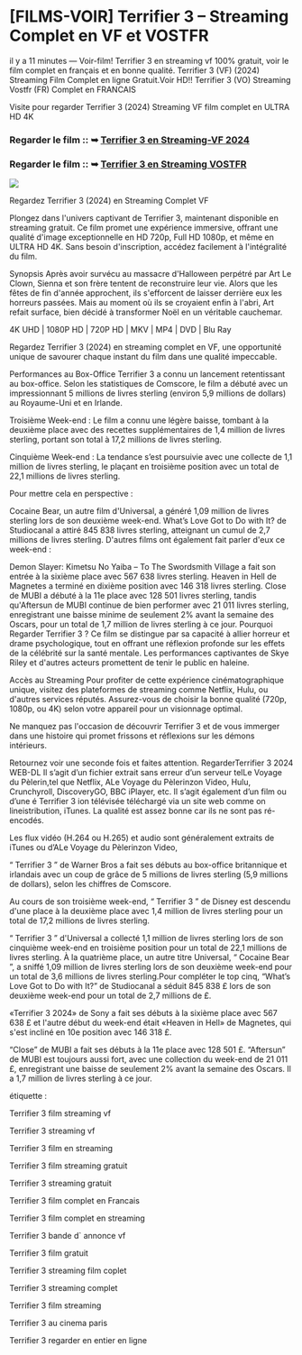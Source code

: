 # [FILMS-VOIR] Terrifier 3 – Streaming Complet en VF et VOSTFR

il y a 11 minutes — Voir-film! Terrifier 3 en streaming vf 100% gratuit, voir le film complet en français et en bonne qualité. Terrifier 3 (VF) (2024) Streaming Film Complet en ligne Gratuit.Voir HD!! Terrifier 3 (VO) Streaming Vostfr (FR) Complet en FRANCAIS

Visite pour regarder Terrifier 3 (2024) Streaming VF film complet en ULTRA HD 4K

### Regarder le film :: ➥ [Terrifier 3 en Streaming-VF 2024](https://tinyurl.com/m59yas5t)

### Regarder le film :: ➥ [Terrifier 3 en Streaming VOSTFR](https://tinyurl.com/m59yas5t)

<p dir="auto"><a href="https://tinyurl.com/m59yas5t" title="PLAYNOW" rel="nofollow"><img src="https://i.imgur.com/jhNGoEt.gif" style="max-width: 100%;"></a></p>

Regardez Terrifier 3 (2024) en Streaming Complet VF

Plongez dans l'univers captivant de Terrifier 3, maintenant disponible en streaming gratuit. Ce film promet une expérience immersive, offrant une qualité d'image exceptionnelle en HD 720p, Full HD 1080p, et même en ULTRA HD 4K. Sans besoin d'inscription, accédez facilement à l'intégralité du film.

Synopsis
Après avoir survécu au massacre d'Halloween perpétré par Art Le Clown, Sienna et son frère tentent de reconstruire leur vie. Alors que les fêtes de fin d'année approchent, ils s'efforcent de laisser derrière eux les horreurs passées. Mais au moment où ils se croyaient enfin à l'abri, Art refait surface, bien décidé à transformer Noël en un véritable cauchemar.

4K UHD | 1080P HD | 720P HD | MKV | MP4 | DVD | Blu Ray

Regardez Terrifier 3 (2024) en streaming complet en VF, une opportunité unique de savourer chaque instant du film dans une qualité impeccable.

Performances au Box-Office
Terrifier 3 a connu un lancement retentissant au box-office. Selon les statistiques de Comscore, le film a débuté avec un impressionnant 5 millions de livres sterling (environ 5,9 millions de dollars) au Royaume-Uni et en Irlande.

Troisième Week-end : Le film a connu une légère baisse, tombant à la deuxième place avec des recettes supplémentaires de 1,4 million de livres sterling, portant son total à 17,2 millions de livres sterling.

Cinquième Week-end : La tendance s’est poursuivie avec une collecte de 1,1 million de livres sterling, le plaçant en troisième position avec un total de 22,1 millions de livres sterling.

Pour mettre cela en perspective :

Cocaine Bear, un autre film d'Universal, a généré 1,09 million de livres sterling lors de son deuxième week-end.
What’s Love Got to Do with It? de Studiocanal a attiré 845 838 livres sterling, atteignant un cumul de 2,7 millions de livres sterling.
D'autres films ont également fait parler d'eux ce week-end :

Demon Slayer: Kimetsu No Yaiba – To The Swordsmith Village a fait son entrée à la sixième place avec 567 638 livres sterling.
Heaven in Hell de Magnetes a terminé en dixième position avec 146 318 livres sterling.
Close de MUBI a débuté à la 11e place avec 128 501 livres sterling, tandis qu'Aftersun de MUBI continue de bien performer avec 21 011 livres sterling, enregistrant une baisse minime de seulement 2% avant la semaine des Oscars, pour un total de 1,7 million de livres sterling à ce jour.
Pourquoi Regarder Terrifier 3 ?
Ce film se distingue par sa capacité à allier horreur et drame psychologique, tout en offrant une réflexion profonde sur les effets de la célébrité sur la santé mentale. Les performances captivantes de Skye Riley et d'autres acteurs promettent de tenir le public en haleine.

Accès au Streaming
Pour profiter de cette expérience cinématographique unique, visitez des plateformes de streaming comme Netflix, Hulu, ou d'autres services réputés. Assurez-vous de choisir la bonne qualité (720p, 1080p, ou 4K) selon votre appareil pour un visionnage optimal.

Ne manquez pas l'occasion de découvrir Terrifier 3 et de vous immerger dans une histoire qui promet frissons et réflexions sur les démons intérieurs.

Retournez voir une seconde fois et faites attention. RegarderTerrifier 3 2024 WEB-DL Il s’agit d’un fichier extrait sans erreur d’un serveur telLe Voyage du Pèlerin,tel que Netflix, ALe Voyage du Pèlerinzon Video, Hulu, Crunchyroll, DiscoveryGO, BBC iPlayer, etc. Il s’agit également d’un film ou d’une é Terrifier 3 ion télévisée téléchargé via un site web comme on lineistribution, iTunes. La qualité est assez bonne car ils ne sont pas ré-encodés.

Les flux vidéo (H.264 ou H.265) et audio sont généralement extraits de iTunes ou d’ALe Voyage du Pèlerinzon Video,

“ Terrifier 3 ” de Warner Bros a fait ses débuts au box-office britannique et irlandais avec un coup de grâce de 5 millions de livres sterling (5,9 millions de dollars), selon les chiffres de Comscore.

Au cours de son troisième week-end, “ Terrifier 3 ” de Disney est descendu d'une place à la deuxième place avec 1,4 million de livres sterling pour un total de 17,2 millions de livres sterling.

“ Terrifier 3 ” d'Universal a collecté 1,1 million de livres sterling lors de son cinquième week-end en troisième position pour un total de 22,1 millions de livres sterling. À la quatrième place, un autre titre Universal, “ Cocaine Bear ”, a sniffé 1,09 million de livres sterling lors de son deuxième week-end pour un total de 3,6 millions de livres sterling.Pour compléter le top cinq, “What’s Love Got to Do with It?” de Studiocanal a séduit 845 838 £ lors de son deuxième week-end pour un total de 2,7 millions de £.

«Terrifier 3 2024» de Sony a fait ses débuts à la sixième place avec 567 638 £ et l'autre début du week-end était «Heaven in Hell» de Magnetes, qui s'est incliné en 10e position avec 146 318 £.

“Close” de MUBI a fait ses débuts à la 11e place avec 128 501 £. “Aftersun” de MUBI est toujours aussi fort, avec une collection du week-end de 21 011 £, enregistrant une baisse de seulement 2% avant la semaine des Oscars. Il a 1,7 million de livres sterling à ce jour.

étiquette :

Terrifier 3 film streaming vf

Terrifier 3 streaming vf

Terrifier 3 film en streaming

Terrifier 3 film streaming gratuit

Terrifier 3 streaming gratuit

Terrifier 3 film complet en Francais

Terrifier 3 film complet en streaming

Terrifier 3 bande d` annonce vf

Terrifier 3 film gratuit

Terrifier 3 streaming film coplet

Terrifier 3 streaming complet

Terrifier 3 film streaming

Terrifier 3 au cinema paris

Terrifier 3 regarder en entier en ligne

